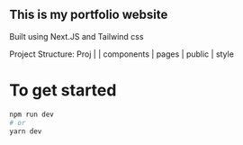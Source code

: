 ## This is my portfolio website

Built using Next.JS and Tailwind css

Project Structure:
Proj
|
| components
| pages
| public
| style

# To get started

```bash
npm run dev
# or
yarn dev
```

